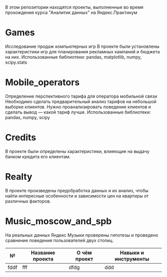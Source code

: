 В этом репозитории находятся проекты, выполненные во время прохождения курса "Аналитик данных" на Яндекс.Практикум

# Games
Исследование продаж компьютерных игр
В проекте были установлены характеристики игр для планирования рекламных кампаний и бюджета на них.
Использованные библиотеки: pandas, matplotlib, numpy, scipy.stats

# Mobile_operators
Определение перспективного тарифа для оператора мобильной связи
Необходимо сделать предварительный анализ тарифов на небольшой выборке клиентов. Нужно проанализировать поведение клиентов и сделать вывод — какой тариф лучше.
Использованные библиотеки: pandas, numpy, scipy

# Credits

В проекте были определены характеристики, влияющие на выдачу банком кредита его клиентам.

# Realty
В проекте произведены предобработка данных и их анализ, чтобы найти интересные особенности и зависимости цен на квартиры от различных факторов.

# Music_moscow_and_spb
На реальных данных Яндекс Музыки проверены гипотезы и проведено сравнение поведения пользователей двух столиц.

|№|Название проекта|О чём проект|Навыки и инструменты|
|---|---|---|---|
|fddf|fff|dfdg|ddd|

